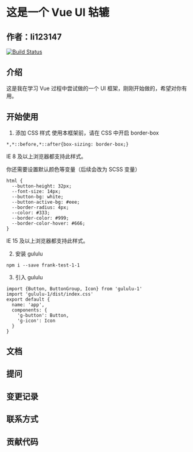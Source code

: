 # 这是一个 Vue UI 轱辘

## 作者：li123147

[![Build Status](https://travis-ci.org/li123147/gululu-1.svg?branch=master)](https://travis-ci.org/li123147/gululu-1)

## 介绍
  这是我在学习 Vue 过程中尝试做的一个 UI 框架，刚刚开始做的，希望对你有用。

## 开始使用

1. 添加 CSS 样式
  使用本框架前，请在 CSS 中开启 border-box

  ```
 *,*::before,*::after{box-sizing: border-box;}
  ```
  IE 8 及以上浏览器都支持此样式。

  你还需要设置默认颜色等变量（后续会改为 SCSS 变量）
  ```  
 html {
    --button-height: 32px;
    --font-size: 14px;
    --button-bg: white;
    --button-active-bg: #eee;
    --border-radius: 4px;
    --color: #333;
    --border-color: #999;
    --border-color-hover: #666;
  }
  ```
  IE 15 及以上浏览器都支持此样式。

2. 安装 gululu
  
  ```
  npm i --save frank-test-1-1
  ```

3. 引入 gululu
  ```
  import {Button, ButtonGroup, Icon} from 'gululu-1'
  import 'gululu-1/dist/index.css'
  export default {
    name: 'app',
    components: {
      'g-button': Button,
      'g-icon': Icon
    }
  }
  ```

## 文档

## 提问

## 变更记录

## 联系方式

## 贡献代码